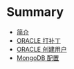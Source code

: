 # Summary

* [简介](README.md)
* [ORACLE 打补丁](oracle_patch.md)
* [ORACLE 创建用户](oracle_create_user.md)
* [MongoDB 配置](config_mongodb_service.md)

